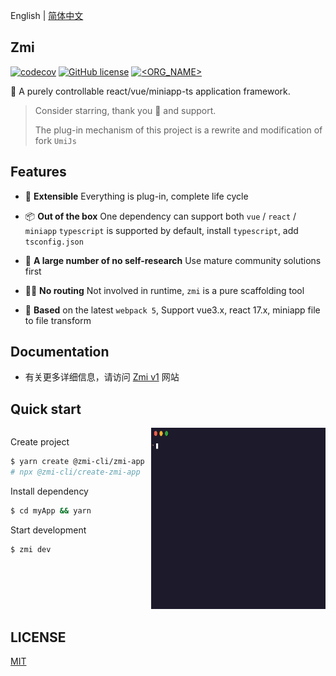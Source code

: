 English | [简体中文](./README.zh-CN.md)

## Zmi

[![codecov](https://codecov.io/gh/l-zoy/zmi/branch/main/graph/badge.svg?token=804YLQMX9B)](https://codecov.io/gh/l-zoy/zmi) [![GitHub license](https://img.shields.io/github/license/l-zoy/zmi)](https://github.com/l-zoy/zmi/blob/master/LICENSE) [![<ORG_NAME>](https://circleci.com/gh/l-zoy/zmi.svg?style=svg)](https://app.circleci.com/pipelines/github/l-zoy/zmi)

🎃 A purely controllable react/vue/miniapp-ts application framework.

> Consider starring, thank you 🌟 and support.
>
> The plug-in mechanism of this project is a rewrite and modification of fork `UmiJs`

## Features

- 🔩 **Extensible** Everything is plug-in, complete life cycle

- 📦 **Out of the box** One dependency can support both `vue` / `react` / `miniapp` `typescript` is supported by default, install `typescript`, add `tsconfig.json`

- 🙅 **A large number of no self-research** Use mature community solutions first

- 🤷‍♂️ **No routing** Not involved in runtime, `zmi` is a pure scaffolding tool

- 🎉 **Based** on the latest `webpack 5`, Support vue3.x, react 17.x, miniapp file to file transform

## Documentation

- 有关更多详细信息，请访问 [Zmi v1](https://l-zoy.github.io/zmi/) 网站

## Quick start

<div style="display:flex">

<div height="250" >

<!-- ```bash -->

Create project

```bash
$ yarn create @zmi-cli/zmi-app
# npx @zmi-cli/create-zmi-app
```

Install dependency

```bash
$ cd myApp && yarn
```

Start development

```bash
$ zmi dev
```

<!-- ``` -->

</div>

<div align=center style="margin-left:10px;"><img src="./website/static/img/code.gif" width="400" height="290"/></div>

</div>

## LICENSE

[MIT](https://github.com/l-zoy/zmi/blob/main/LICENSE)

<!-- yarn debug examples/normal dev -->
